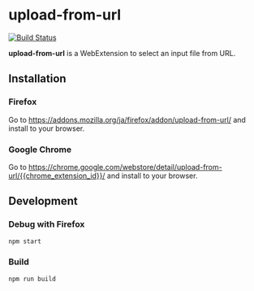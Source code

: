 # upload-from-url

[![Build Status](https://travis-ci.com/bgpat/upload-from-url.svg?branch=master)](https://travis-ci.com/bgpat/upload-from-url)

**upload-from-url** is a WebExtension to select an input file from URL.

## Installation

### Firefox

Go to https://addons.mozilla.org/ja/firefox/addon/upload-from-url/ and install to your browser.

<!--
#### Enable pretty icon (Optional)

1. Open `about:config`
2. Input `svg.context-properties.context.enabled` to search box
3. Make value true
-->

### Google Chrome

Go to https://chrome.google.com/webstore/detail/upload-from-url/{{chrome_extension_id}}/ and install to your browser.

## Development

### Debug with Firefox

```bash
npm start
```

### Build

```bash
npm run build
```
